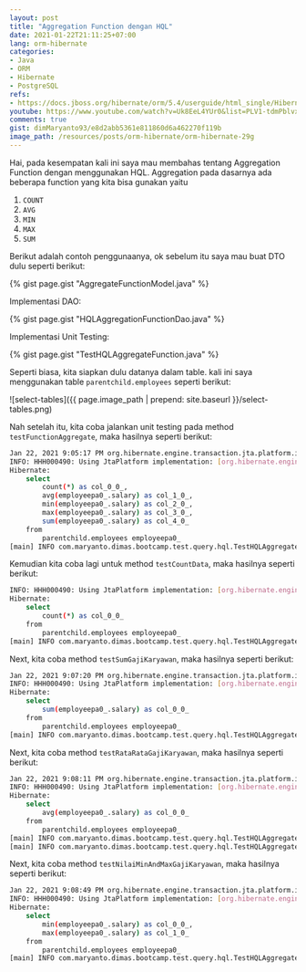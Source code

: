 ```yaml
---
layout: post
title: "Aggregation Function dengan HQL"
date: 2021-01-22T21:11:25+07:00
lang: orm-hibernate
categories:
- Java
- ORM
- Hibernate
- PostgreSQL
refs: 
- https://docs.jboss.org/hibernate/orm/5.4/userguide/html_single/Hibernate_User_Guide.html#hql-aggregate-functions
youtube: https://www.youtube.com/watch?v=Uk8EeL4YUr0&list=PLV1-tdmPblvxHxNh867D1JR4u52LgzeIr&index=35&t=6532s
comments: true
gist: dimMaryanto93/e8d2abb5361e811860d6a462270f119b
image_path: /resources/posts/orm-hibernate/orm-hibernate-29g
---
```


Hai, pada kesempatan kali ini saya mau membahas tentang Aggregation Function dengan menggunakan HQL. Aggregation pada dasarnya ada beberapa function yang kita bisa gunakan yaitu 

1. `COUNT`
2. `AVG`
3. `MIN`
4. `MAX`
5. `SUM`

Berikut adalah contoh penggunaanya, ok sebelum itu saya mau buat DTO dulu seperti berikut:

{% gist page.gist "AggregateFunctionModel.java" %}

Implementasi DAO:

{% gist page.gist "HQLAggregationFunctionDao.java" %}

Implementasi Unit Testing: 

{% gist page.gist "TestHQLAggregateFunction.java" %}

Seperti biasa, kita siapkan dulu datanya dalam table. kali ini saya menggunakan table `parentchild.employees` seperti berikut:

![select-tables]({{ page.image_path | prepend: site.baseurl }}/select-tables.png)

Nah setelah itu, kita coba jalankan unit testing pada method `testFunctionAggregate`, maka hasilnya seperti berikut:

```bash
Jan 22, 2021 9:05:17 PM org.hibernate.engine.transaction.jta.platform.internal.JtaPlatformInitiator initiateService
INFO: HHH000490: Using JtaPlatform implementation: [org.hibernate.engine.transaction.jta.platform.internal.NoJtaPlatform]
Hibernate: 
    select
        count(*) as col_0_0_,
        avg(employeepa0_.salary) as col_1_0_,
        min(employeepa0_.salary) as col_2_0_,
        max(employeepa0_.salary) as col_3_0_,
        sum(employeepa0_.salary) as col_4_0_ 
    from
        parentchild.employees employeepa0_
[main] INFO com.maryanto.dimas.bootcamp.test.query.hql.TestHQLAggregateFunction - data: AggregateFunctionModel(countFunction=3, avgFunction=5500000.0, minFunction=3000000.00, maxFunction=10000000.00, sumFunction=16500000.00)
```

Kemudian kita coba lagi untuk method `testCountData`, maka hasilnya seperti berikut:

```bash
INFO: HHH000490: Using JtaPlatform implementation: [org.hibernate.engine.transaction.jta.platform.internal.NoJtaPlatform]
Hibernate: 
    select
        count(*) as col_0_0_ 
    from
        parentchild.employees employeepa0_
[main] INFO com.maryanto.dimas.bootcamp.test.query.hql.TestHQLAggregateFunction - data: 3
```

Next, kita coba method `testSumGajiKaryawan`, maka hasilnya seperti berikut:

```bash
Jan 22, 2021 9:07:20 PM org.hibernate.engine.transaction.jta.platform.internal.JtaPlatformInitiator initiateService
INFO: HHH000490: Using JtaPlatform implementation: [org.hibernate.engine.transaction.jta.platform.internal.NoJtaPlatform]
Hibernate: 
    select
        sum(employeepa0_.salary) as col_0_0_ 
    from
        parentchild.employees employeepa0_
[main] INFO com.maryanto.dimas.bootcamp.test.query.hql.TestHQLAggregateFunction - data: 16500000.00
```

Next, kita coba method `testRataRataGajiKaryawan`, maka hasilnya seperti berikut:

```bash
Jan 22, 2021 9:08:11 PM org.hibernate.engine.transaction.jta.platform.internal.JtaPlatformInitiator initiateService
INFO: HHH000490: Using JtaPlatform implementation: [org.hibernate.engine.transaction.jta.platform.internal.NoJtaPlatform]
Hibernate: 
    select
        avg(employeepa0_.salary) as col_0_0_ 
    from
        parentchild.employees employeepa0_
[main] INFO com.maryanto.dimas.bootcamp.test.query.hql.TestHQLAggregateFunction - data: 5500000.0
[main] INFO com.maryanto.dimas.bootcamp.test.query.hql.TestHQLAggregateFunction - destroy hibernate session!
```

Next, kita coba method `testNilaiMinAndMaxGajiKaryawan`, maka hasilnya seperti berikut:

```bash
Jan 22, 2021 9:08:49 PM org.hibernate.engine.transaction.jta.platform.internal.JtaPlatformInitiator initiateService
INFO: HHH000490: Using JtaPlatform implementation: [org.hibernate.engine.transaction.jta.platform.internal.NoJtaPlatform]
Hibernate: 
    select
        min(employeepa0_.salary) as col_0_0_,
        max(employeepa0_.salary) as col_1_0_ 
    from
        parentchild.employees employeepa0_
[main] INFO com.maryanto.dimas.bootcamp.test.query.hql.TestHQLAggregateFunction - data: {min: 3000000.00, max: 10000000.00}
```